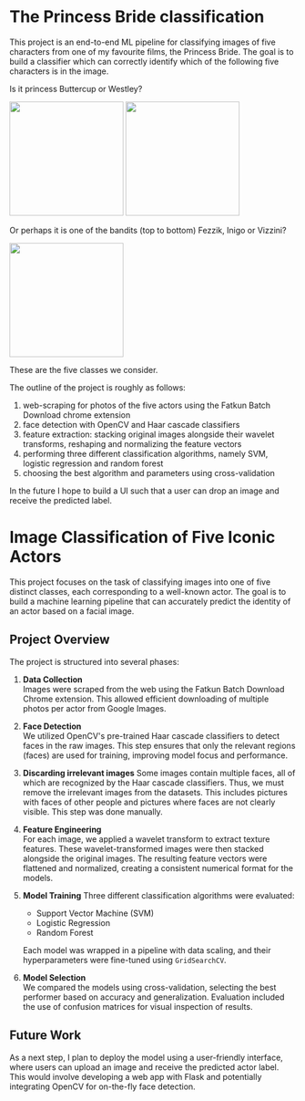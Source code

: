 # The Princess Bride classification
This project is an end-to-end ML pipeline for classifying images of five characters from one of my favourite films, the Princess Bride. The goal is to build a classifier which can correctly identify which of the following five characters is in the image.

Is it princess Buttercup or Westley?

<img src="https://github.com/user-attachments/assets/9c18b706-c9e9-4cc9-b13e-0bdace6c1ce1" width="200"> <img src="https://github.com/user-attachments/assets/952f0a2b-b354-4155-9caf-25d3898b9c8b" width="200">


Or perhaps it is one of the bandits (top to bottom) Fezzik, Inigo or Vizzini?

<img src="https://github.com/user-attachments/assets/da3fcfe7-2a8f-4941-b1fc-8e097b0742d7" width="200"> 

These are the five classes we consider. 

The outline of the project is roughly as follows: 
1. web-scraping for photos of the five actors using the Fatkun Batch Download chrome extension
2. face detection with OpenCV and Haar cascade classifiers
3. feature extraction: stacking original images alongside their wavelet transforms, reshaping and normalizing the feature vectors
4. performing three different classification algorithms, namely SVM, logistic regression and random forest
5. choosing the best algorithm and parameters using cross-validation


In the future I hope to build a UI such that a user can drop an image and receive the predicted label.


# Image Classification of Five Iconic Actors

This project focuses on the task of classifying images into one of five distinct classes, each corresponding to a well-known actor. The goal is to build a machine learning pipeline that can accurately predict the identity of an actor based on a facial image.

## Project Overview

The project is structured into several phases:

1. **Data Collection**  
   Images were scraped from the web using the Fatkun Batch Download Chrome extension. This allowed efficient downloading of multiple photos per actor from Google Images.

2. **Face Detection**  
   We utilized OpenCV's pre-trained Haar cascade classifiers to detect faces in the raw images. This step ensures that only the relevant regions (faces) are used for training, improving model focus and performance.

3. **Discarding irrelevant images**
  Some images contain multiple faces, all of which are recognized by the Haar cascade classifiers. Thus, we must remove the irrelevant images from the datasets. This includes pictures with faces of other people and pictures where faces are not clearly visible. This step was done manually.

5. **Feature Engineering**  
   For each image, we applied a wavelet transform to extract texture features. These wavelet-transformed images were then stacked alongside the original images. The resulting feature vectors were flattened and normalized, creating a consistent numerical format for the models.

6. **Model Training**
   Three different classification algorithms were evaluated:  
   - Support Vector Machine (SVM)  
   - Logistic Regression  
   - Random Forest  

   Each model was wrapped in a pipeline with data scaling, and their hyperparameters were fine-tuned using `GridSearchCV`.

7. **Model Selection**  
   We compared the models using cross-validation, selecting the best performer based on accuracy and generalization. Evaluation included the use of confusion matrices for visual inspection of results.

## Future Work

As a next step, I plan to deploy the model using a user-friendly interface, where users can upload an image and receive the predicted actor label. This would involve developing a web app with Flask and potentially integrating OpenCV for on-the-fly face detection.


